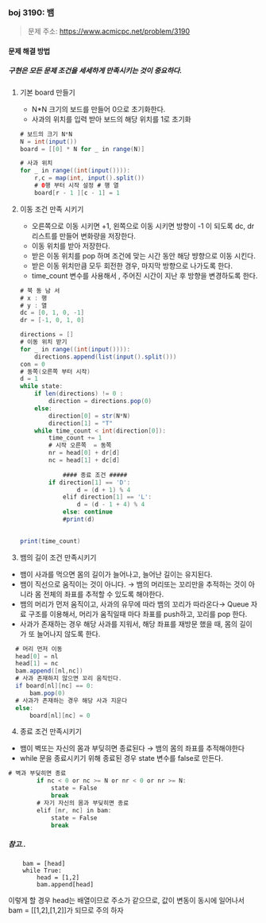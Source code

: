 ### boj 3190: 뱀
> 문제 주소: https://www.acmicpc.net/problem/3190

#### 문제 해결 방법
##### 구현은 모든 문제 조건을 세세하게 만족시키는 것이 중요하다.
1.  기본 board 만들기
    - N*N 크기의 보드를 만들어 0으로 초기화한다.
    - 사과의 위치를 입력 받아 보드의 해당 위치를 1로 초기화

    ```java
    # 보드의 크기 N*N
    N = int(input())
    board = [[0] * N for _ in range(N)]

    # 사과 위치
    for _ in range((int(input()))):
        r,c = map(int, input().split())
        # 0행 부터 시작 설정 # 행 열
        board[r - 1 ][c - 1] = 1
    ```
2. 이동 조건 만족 시키기
    - 오른쪽으로 이동 시키면 +1, 왼쪽으로 이동 시키면 방향이 -1 이 되도록 dc, dr 리스트를 만들어 변화량을 저장한다.
    - 이동 위치를 받아 저장한다.
    - 받은 이동 위치를 pop 하며 조건에 맞는 시간 동안 해당 뱡향으로 이동 시킨다.
    - 받은 이동 위치만큼 모두 회전한 경우, 마지막 방향으로 나가도록 한다.
    - time_count 변수를 사용해서 , 주어진 시간이 지난 후 방향을 변경하도록 한다.

    ```java
    # 북 동 남 서
    # x : 행
    # y : 열
    dc = [0, 1, 0, -1]
    dr = [-1, 0, 1, 0]

    directions = []
    # 이동 위치 받기
    for _ in range((int(input()))):
        directions.append(list(input().split()))
    con = 0
    # 동쪽(오른쪽 부터 시작)
    d = 1
    while state:
        if len(directions) != 0 :
            direction = directions.pop(0)
        else:
            direction[0] = str(N*N)
            direction[1] = "T"
        while time_count < int(direction[0]):
            time_count += 1
            # 시작 오른쪽  = 동쪽
            nr = head[0] + dr[d]
            nc = head[1] + dc[d]
    			
    			#### 종료 조건 #####
    		if direction[1] == 'D':
    		        d = (d + 1) % 4
    		    elif direction[1] == 'L':
    		        d = (d - 1 + 4) % 4
    		    else: continue
    		    #print(d)
    	

    print(time_count)
    ```
3. 뱀의 길이 조건 만족시키기
- 뱀이 사과를 먹으면 몸의 길이가 늘어나고, 늘어난 길이는 유지된다.
- 뱀이 직선으로 움직이는 것이 아니다. → 뱀의 머리또는 꼬리만을 추적하는 것이 아니라 몸 전체의 좌표를 추적할 수 있도록 해야한다.
- 뱀의 머리가 먼저 움직이고, 사과의 유무에 따라 뱀의 꼬리가 따라온다→ Queue 자료 구조를 이용해서, 머리가 움직일때 마다 좌표를 push하고, 꼬리를 pop 한다.
- 사과가 존재하는 경우 해당 사과를 지워서, 해당 좌표를 재방문 했을 때, 몸의 길이가 또 늘어나지 않도록 한다.

```java
  # 머리 먼저 이동
  head[0] = nl
  head[1] = nc
  bam.append([nl,nc])
  # 사과 존재하지 않으면 꼬리 움직인다.
  if board[nl][nc] == 0:
      bam.pop(0)
  # 사과가 존재하는 경우 해당 사과 지운다
  else:
      board[nl][nc] = 0
```

4. 종료 조건 만족시키기
- 뱀이 벽또는 자신의 몸과 부딪히면 종료된다 → 뱀의 몸의 좌표를 추적해야한다
- while 문을 종료시키기 위해 종료된 경우 state 변수를 false로 만든다.

```java
# 벽과 부딪히면 종료
        if nc < 0 or nc >= N or nr < 0 or nr >= N:
            state = False
            break
        # 자기 자신의 몸과 부딪히면 종료
        elif [nr, nc] in bam:
            state = False
            break
```
##### 참고.. 
        
        bam = [head]
        while True:
            head = [1,2]
            bam.append[head]

 이렇게 할 경우 head는 배열이므로 주소가 같으므로, 값이 변동이 동시에 일어나서 bam = [[1,2],[1,2]]가 되므로 주의 하자
